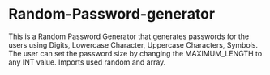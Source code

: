 # Random-Password-generator
This is a Random Password Generator that generates passwords for the users using Digits, Lowercase Character, Uppercase Characters, Symbols.
The user can set the password size by changing the MAXIMUM_LENGTH to any INT value.
Imports used random and array.
